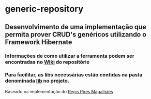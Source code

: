 # generic-repository
## Desenvolvimento de uma implementação que permita prover CRUD's genéricos utilizando o Framework Hibernate ##

### Informações de como utilizar a ferramenta podem ser encontradas no [Wiki] do repositório

### Para facilitar, as libs necessárias estão contidas na pasta denominada [lib] no projeto.


Baseado na implementação do [Regis Pires Magalhães]

[Wiki]:https://github.com/KaynanCoelho/generic-repository/wiki

[lib]:https://github.com/KaynanCoelho/generic-repository/tree/master/lib

[Regis Pires Magalhães]:https://github.com/regispires

